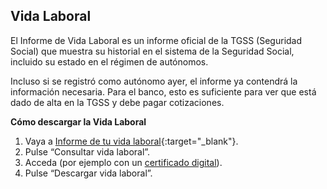 ## Vida Laboral

El Informe de Vida Laboral es un informe oficial de la TGSS (Seguridad Social) que muestra su historial en el sistema
de la Seguridad Social, incluido su estado en el régimen de autónomos.

Incluso si se registró como autónomo ayer, el informe ya contendrá la información necesaria. Para el banco, esto es
suficiente para ver que está dado de alta en la TGSS y debe pagar cotizaciones.

**Cómo descargar la Vida Laboral**

1. Vaya a [Informe de tu vida laboral](https://portal.seg-social.gob.es/wps/portal/importass/importass/Categorias/Vida+laboral+e+informes/Informes+sobre+tu+situacion+laboral/Informe+de+tu+vida+laboral){:target="_blank"}.
2. Pulse “Consultar vida laboral”.
3. Acceda (por ejemplo con un [certificado digital](#obtención-del-certificado-digital)).
4. Pulse “Descargar vida laboral”.
